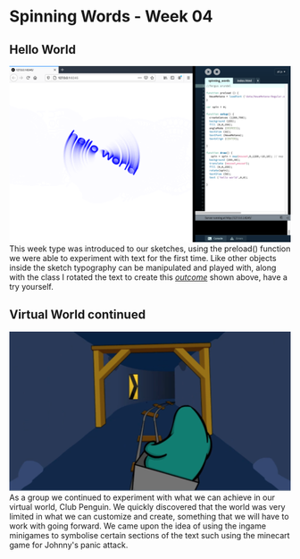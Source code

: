 # Spinning Words - Week 04
## Hello World
![](spinning.png)
This week type was introduced to our sketches, using the preload() function we were able to experiment with text for the first time. Like other objects inside the sketch typography can be manipulated and played with, along with the class I rotated the text to create this [*outcome*](https://fergarundel.github.io/CODE-WORDS/week_04/spinning_words/) shown above, have a try yourself.
## Virtual World continued
![](club_penguin.png)
As a group we continued to experiment with what we can achieve in our virtual world, Club Penguin. We quickly discovered that the world was very limited in what we can customize and create, something that we will have to work with going forward. We came upon the idea of using the ingame minigames to symbolise certain sections of the text such using the minecart game for Johnny's panic attack.
